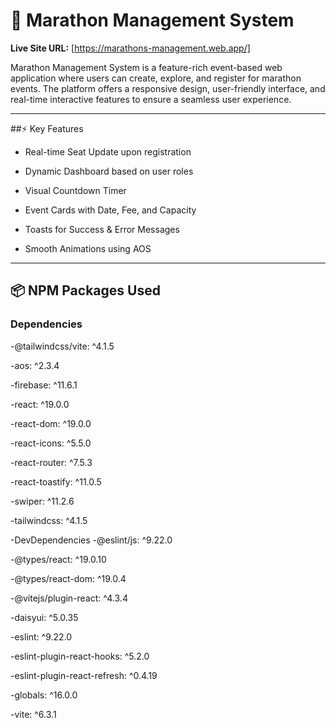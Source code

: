 # 🏃 Marathon Management System

**Live Site URL:** [https://marathons-management.web.app/]

Marathon Management System is a feature-rich event-based web application where users can create, explore, and register for marathon events. The platform offers a responsive design, user-friendly interface, and real-time interactive features to ensure a seamless user experience.

---

##⚡ Key Features
- Real-time Seat Update upon registration

- Dynamic Dashboard based on user roles

- Visual Countdown Timer

- Event Cards with Date, Fee, and Capacity

- Toasts for Success & Error Messages

- Smooth Animations using AOS

---

## 📦 NPM Packages Used
### Dependencies
-@tailwindcss/vite: ^4.1.5

-aos: ^2.3.4

-firebase: ^11.6.1

-react: ^19.0.0

-react-dom: ^19.0.0

-react-icons: ^5.5.0

-react-router: ^7.5.3

-react-toastify: ^11.0.5

-swiper: ^11.2.6

-tailwindcss: ^4.1.5

-DevDependencies
-@eslint/js: ^9.22.0

-@types/react: ^19.0.10

-@types/react-dom: ^19.0.4

-@vitejs/plugin-react: ^4.3.4

-daisyui: ^5.0.35

-eslint: ^9.22.0

-eslint-plugin-react-hooks: ^5.2.0

-eslint-plugin-react-refresh: ^0.4.19

-globals: ^16.0.0

-vite: ^6.3.1
